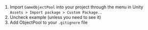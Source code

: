1. Import `GameObjectPool` into your project through the menu in Unity `Assets > Import package > Custom Package..`
2. Uncheck example (unless you need to see it)
3. Add ObjectPool to your `.gitignore` file

